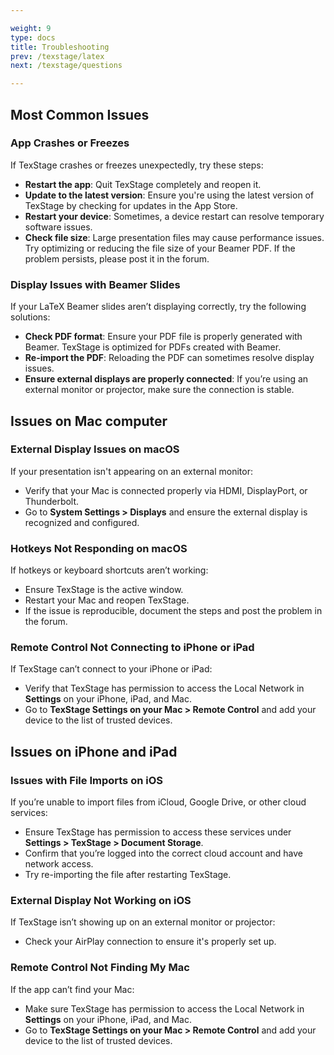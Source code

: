 ```yaml
---

weight: 9
type: docs  
title: Troubleshooting  
prev: /texstage/latex  
next: /texstage/questions  

---
```


## Most Common Issues

### App Crashes or Freezes

If TexStage crashes or freezes unexpectedly, try these steps:

- **Restart the app**: Quit TexStage completely and reopen it.
- **Update to the latest version**: Ensure you're using the latest version of TexStage by checking for updates in the App Store.
- **Restart your device**: Sometimes, a device restart can resolve temporary software issues.
- **Check file size**: Large presentation files may cause performance issues. Try optimizing or reducing the file size of your Beamer PDF. If the problem persists, please post it in the forum.

### Display Issues with Beamer Slides

If your LaTeX Beamer slides aren’t displaying correctly, try the following solutions:

- **Check PDF format**: Ensure your PDF file is properly generated with Beamer. TexStage is optimized for PDFs created with Beamer.
- **Re-import the PDF**: Reloading the PDF can sometimes resolve display issues.
- **Ensure external displays are properly connected**: If you’re using an external monitor or projector, make sure the connection is stable.

## Issues on Mac computer

### External Display Issues on macOS

If your presentation isn't appearing on an external monitor:

- Verify that your Mac is connected properly via HDMI, DisplayPort, or Thunderbolt.
- Go to **System Settings > Displays** and ensure the external display is recognized and configured.

### Hotkeys Not Responding on macOS

If hotkeys or keyboard shortcuts aren’t working:

- Ensure TexStage is the active window.
- Restart your Mac and reopen TexStage.
- If the issue is reproducible, document the steps and post the problem in the forum.

### Remote Control Not Connecting to iPhone or iPad

If TexStage can’t connect to your iPhone or iPad:

- Verify that TexStage has permission to access the Local Network in **Settings** on your iPhone, iPad, and Mac.
- Go to **TexStage Settings on your Mac > Remote Control** and add your device to the list of trusted devices.

## Issues on iPhone and iPad

### Issues with File Imports on iOS

If you’re unable to import files from iCloud, Google Drive, or other cloud services:

- Ensure TexStage has permission to access these services under **Settings > TexStage > Document Storage**.
- Confirm that you’re logged into the correct cloud account and have network access.
- Try re-importing the file after restarting TexStage.

### External Display Not Working on iOS

If TexStage isn’t showing up on an external monitor or projector:

- Check your AirPlay connection to ensure it's properly set up.

### Remote Control Not Finding My Mac

If the app can’t find your Mac:

- Make sure TexStage has permission to access the Local Network in **Settings** on your iPhone, iPad, and Mac.
- Go to **TexStage Settings on your Mac > Remote Control** and add your device to the list of trusted devices.
